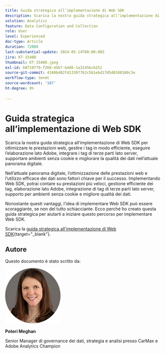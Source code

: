 ```yaml
---
title: Guida strategica all’implementazione di Web SDK
description: Scarica la nostra guida strategica all’implementazione di Web SDK per ottimizzare le prestazioni web, gestire i tag in modo efficiente, eseguire l’elaborazione lato Adobe, integrare i tag di terze parti lato server, supportare ambienti senza cookie e migliorare la qualità dei dati nell’attuale panorama digitale.
solution: Analytics
feature: Data Configuration and Collection
role: User
level: Experienced
doc-type: Article
duration: 72000
last-substantial-update: 2024-05-14T00:00:00Z
jira: KT-15488
thumbnail: KT-15488.jpeg
exl-id: b0719779-f260-45b7-bdd6-1a3145bcb251
source-git-commit: 4340bd82fd13397762c5b1ebd17d5d03d8180c3e
workflow-type: tm+mt
source-wordcount: '187'
ht-degree: 0%

---
```


# Guida strategica all’implementazione di Web SDK

Scarica la nostra guida strategica all’implementazione di Web SDK per ottimizzare le prestazioni web, gestire i tag in modo efficiente, eseguire l’elaborazione lato Adobe, integrare i tag di terze parti lato server, supportare ambienti senza cookie e migliorare la qualità dei dati nell’attuale panorama digitale.

Nell’attuale panorama digitale, l’ottimizzazione delle prestazioni web e l’utilizzo efficace dei dati sono fattori chiave per il successo. Implementando Web SDK, potrai contare su prestazioni più veloci, gestione efficiente dei tag, elaborazione lato Adobe, integrazione di tag di terze parti lato server, supporto per ambienti senza cookie e migliore qualità dei dati.

Nonostante questi vantaggi, l’idea di implementare Web SDK può essere scoraggiante, se non del tutto schiacciante. Ecco perché ho creato questa guida strategica per aiutarti a iniziare questo percorso per implementare Web SDK.

Scarica la [guida strategica all&#39;implementazione di Web SDK](https://www.adobe.com/content/dam/www/us/en/digital-experience/in-product/images/Final%20WebSDK%20Playbook.pdf){target="_blank"}.


## Autore

Questo documento è stato scritto da:

![meghan-head-shot](assets/meghan-head-shot.png)

**Poteri Meghan**

Senior Manager di governance dei dati, strategia e analisi presso CarMax e Adobe Analytics Champion
